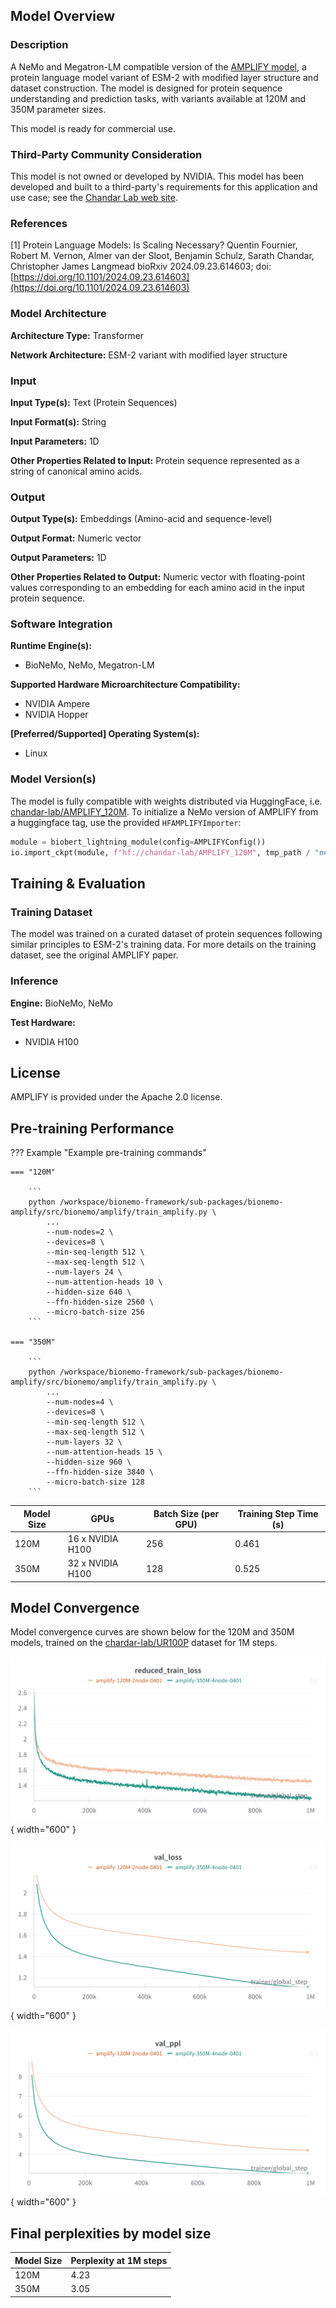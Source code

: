 ## Model Overview

### Description

A NeMo and Megatron-LM compatible version of the [AMPLIFY model](https://www.biorxiv.org/content/10.1101/2024.09.23.614603v1),
a protein language model variant of ESM-2 with modified layer structure and dataset construction. The model is designed
for protein sequence understanding and prediction tasks, with variants available at 120M and 350M parameter sizes.

This model is ready for commercial use.

### Third-Party Community Consideration

This model is not owned or developed by NVIDIA. This model has been developed and built to a third-party's requirements
for this application and use case; see the [Chandar Lab web site](https://chandar-lab.github.io/).

### References

[1] Protein Language Models: Is Scaling Necessary? Quentin Fournier, Robert M. Vernon, Almer van der Sloot, Benjamin
Schulz, Sarath Chandar, Christopher James Langmead bioRxiv 2024.09.23.614603; doi:
[https://doi.org/10.1101/2024.09.23.614603](https://doi.org/10.1101/2024.09.23.614603)

### Model Architecture

**Architecture Type:** Transformer

**Network Architecture:** ESM-2 variant with modified layer structure

### Input

**Input Type(s):** Text (Protein Sequences)

**Input Format(s):** String

**Input Parameters:** 1D

**Other Properties Related to Input:** Protein sequence represented as a string of canonical amino acids.

### Output

**Output Type(s):** Embeddings (Amino-acid and sequence-level)

**Output Format:** Numeric vector

**Output Parameters:** 1D

**Other Properties Related to Output:** Numeric vector with floating-point values corresponding to an embedding for each amino acid in the input protein sequence.

### Software Integration

**Runtime Engine(s):**

- BioNeMo, NeMo, Megatron-LM

**Supported Hardware Microarchitecture Compatibility:**

- NVIDIA Ampere
- NVIDIA Hopper

**[Preferred/Supported] Operating System(s):**

- Linux

### Model Version(s)

The model is fully compatible with weights distributed via HuggingFace, i.e.
[chandar-lab/AMPLIFY_120M](https://huggingface.co/chandar-lab/AMPLIFY_120M). To initialize a NeMo version of AMPLIFY
from a huggingface tag, use the provided `HFAMPLIFYImporter`:

```python
module = biobert_lightning_module(config=AMPLIFYConfig())
io.import_ckpt(module, f"hf://chandar-lab/AMPLIFY_120M", tmp_path / "nemo_checkpoint")
```

## Training & Evaluation

### Training Dataset

The model was trained on a curated dataset of protein sequences following similar principles to ESM-2's training data.
For more details on the training dataset, see the original AMPLIFY paper.

### Inference

**Engine:** BioNeMo, NeMo

**Test Hardware:**

- NVIDIA H100

## License

AMPLIFY is provided under the Apache 2.0 license.

## Pre-training Performance

??? Example "Example pre-training commands"

    === "120M"

        ```
        python /workspace/bionemo-framework/sub-packages/bionemo-amplify/src/bionemo/amplify/train_amplify.py \
            ...
            --num-nodes=2 \
            --devices=8 \
            --min-seq-length 512 \
            --max-seq-length 512 \
            --num-layers 24 \
            --num-attention-heads 10 \
            --hidden-size 640 \
            --ffn-hidden-size 2560 \
            --micro-batch-size 256
        ```

    === "350M"

        ```
        python /workspace/bionemo-framework/sub-packages/bionemo-amplify/src/bionemo/amplify/train_amplify.py \
            ...
            --num-nodes=4 \
            --devices=8 \
            --min-seq-length 512 \
            --max-seq-length 512 \
            --num-layers 32 \
            --num-attention-heads 15 \
            --hidden-size 960 \
            --ffn-hidden-size 3840 \
            --micro-batch-size 128
        ```

| Model Size | GPUs             | Batch Size (per GPU) | Training Step Time (s) |
| ---------- | ---------------- | -------------------- | ---------------------- |
| 120M       | 16 x NVIDIA H100 | 256                  | 0.461                  |
| 350M       | 32 x NVIDIA H100 | 128                  | 0.525                  |

## Model Convergence

Model convergence curves are shown below for the 120M and 350M models, trained on the [chardar-lab/UR100P](https://huggingface.co/datasets/chandar-lab/UR100P/tree/main) dataset for 1M steps.

<div class="grid grid-cols-3" markdown>

![AMPLIFY Pre-training training loss](../assets/images/amplify/training_loss.png){ width="600" }

![AMPLIFY Pre-training validation loss](../assets/images/amplify/validation_loss.png){ width="600" }

![AMPLIFY Pre-training validation perplexity](../assets/images/amplify/validation_ppl.png){ width="600" }

</div>

## Final perplexities by model size

| Model Size | Perplexity at 1M steps |
| ---------- | ---------------------- |
| 120M       | 4.23                   |
| 350M       | 3.05                   |
